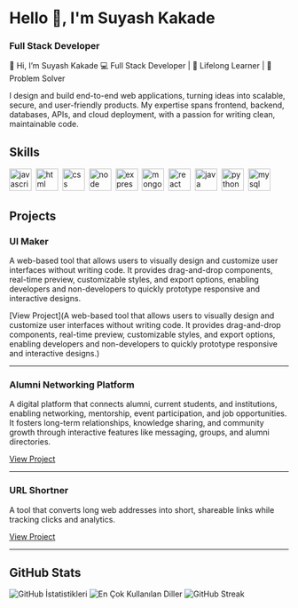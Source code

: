 # Hello 👋, I'm Suyash Kakade
### Full Stack Developer

👋 Hi, I’m Suyash Kakade 💻 Full Stack Developer | 🌱 Lifelong Learner | 🚀 Problem Solver

I design and build end-to-end web applications, turning ideas into scalable, secure, and user-friendly products. My expertise spans frontend, backend, databases, APIs, and cloud deployment, with a passion for writing clean, maintainable code.

## Skills

<p align="left">
<img src="https://cdn.jsdelivr.net/gh/devicons/devicon/icons/javascript/javascript-original.svg" alt="javascript" width="40" height="40"/>&nbsp;
<img src="https://cdn.jsdelivr.net/gh/devicons/devicon/icons/html5/html5-original.svg" alt="html" width="40" height="40"/>&nbsp;
<img src="https://cdn.jsdelivr.net/gh/devicons/devicon/icons/css3/css3-original.svg" alt="css" width="40" height="40"/>&nbsp;
<img src="https://cdn.jsdelivr.net/gh/devicons/devicon/icons/nodejs/nodejs-original.svg" alt="node" width="40" height="40"/>&nbsp;
<img src="https://cdn.jsdelivr.net/gh/devicons/devicon/icons/express/express-original.svg" alt="express" width="40" height="40"/>&nbsp;
<img src="https://cdn.jsdelivr.net/gh/devicons/devicon/icons/mongodb/mongodb-original.svg" alt="mongodb" width="40" height="40"/>&nbsp;
<img src="https://cdn.jsdelivr.net/gh/devicons/devicon/icons/react/react-original.svg" alt="react" width="40" height="40"/>&nbsp;
<img src="https://cdn.jsdelivr.net/gh/devicons/devicon/icons/java/java-original.svg" alt="java" width="40" height="40"/>&nbsp;
<img src="https://cdn.jsdelivr.net/gh/devicons/devicon/icons/python/python-original.svg" alt="python" width="40" height="40"/>&nbsp;
<img src="https://cdn.jsdelivr.net/gh/devicons/devicon/icons/mysql/mysql-original.svg" alt="mysql" width="40" height="40"/>&nbsp;
</p>

## Projects

### UI Maker

A web-based tool that allows users to visually design and customize user interfaces without writing code. It provides drag-and-drop components, real-time preview, customizable styles, and export options, enabling developers and non-developers to quickly prototype responsive and interactive designs.

[View Project](A web-based tool that allows users to visually design and customize user interfaces without writing code. It provides drag-and-drop components, real-time preview, customizable styles, and export options, enabling developers and non-developers to quickly prototype responsive and interactive designs.)

---

### Alumni Networking Platform

A digital platform that connects alumni, current students, and institutions, enabling networking, mentorship, event participation, and job opportunities. It fosters long-term relationships, knowledge sharing, and community growth through interactive features like messaging, groups, and alumni directories.

[View Project](https://github.com/Suyash121212/saas)

---

### URL Shortner

A tool that converts long web addresses into short, shareable links while tracking clicks and analytics.

[View Project](https://github.com/Suyash121212/URL-Shortner)

---

## GitHub Stats

<img src="https://github-readme-stats.vercel.app/api?username=Suyash121212&show_icons=true&count_private=true&theme=default" alt="GitHub İstatistikleri" />

<img src="https://github-readme-stats.vercel.app/api/top-langs/?username=Suyash121212&layout=compact&theme=default" alt="En Çok Kullanılan Diller" />

<img src="https://github-readme-streak-stats.herokuapp.com/?user=Suyash121212&theme=default" alt="GitHub Streak" />

